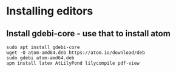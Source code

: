 
Installing editors
==================

Install gdebi-core - use that to install atom
---------------------------------------------

```
sudo apt install gdebi-core
wget -O atom-amd64.deb https://atom.io/download/deb
sudo gdebi atom-amd64.deb
apm install latex AtLilyPond lilycompile pdf-view
```
